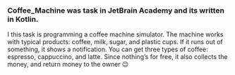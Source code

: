 ### Coffee_Machine was task in JetBrain Academy and its written in Kotlin.

I this task is programming a coffee machine simulator. The machine works with typical products: coffee, milk, sugar, and plastic cups. If it runs out of something, it shows a notification. You can get three types of coffee: espresso, cappuccino, and latte. Since nothing’s for free, it also collects the money, and return money to the owner 😉
